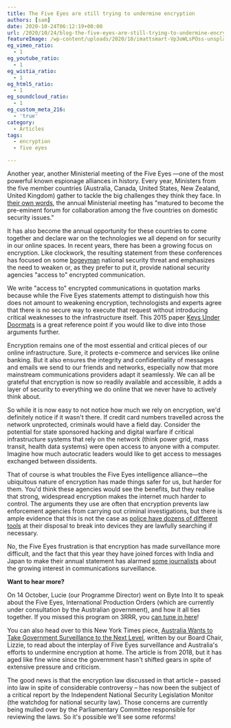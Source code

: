 ```yaml
---
title: The Five Eyes are still trying to undermine encryption
authors: [sam]
date: 2020-10-24T06:12:19+00:00
url: /2020/10/24/blog-the-five-eyes-are-still-trying-to-undermine-encryption/
featureImage: /wp-content/uploads/2020/10/imattsmart-Vp3oWLsPOss-unsplash.jpg
eg_vimeo_ratio:
  - 1
eg_youtube_ratio:
  - 1
eg_wistia_ratio:
  - 1
eg_html5_ratio:
  - 1
eg_soundcloud_ratio:
  - 1
eg_custom_meta_216:
  - 'true'
category:
  - Articles
tags:
  - encryption
  - five eyes

---
```

Another year, another Ministerial meeting of the Five Eyes —one of the most powerful known espionage alliances in history. Every year, Ministers from the five member countries (Australia, Canada, United States, New Zealand, United Kingdom) gather to tackle the big challenges they think they face. In [their own words][1], the annual Ministerial meeting has "matured to become the pre-eminent forum for collaboration among the five countries on domestic security issues."

It has also become the annual opportunity for these countries to come together and declare war on the technologies we all depend on for security in our online spaces. In recent years, there has been a growing focus on encryption. Like clockwork, the resulting statement from these conferences has focused on some [bogeyman][2] national security threat and emphasizes the need to weaken or, as they prefer to put it, provide national security agencies "access to" encrypted communication.

We write "access to" encrypted communications in quotation marks because while the Five Eyes statements attempt to distinguish how this does not amount to weakening encryption, technologists and experts agree that there is no secure way to execute that request without introducing critical weaknesses to the infrastructure itself. This 2015 paper [Keys Under Doormats][3] is a great reference point if you would like to dive into those arguments further.

Encryption remains one of the most essential and critical pieces of our online infrastructure. Sure, it protects e-commerce and services like online banking. But it also ensures the integrity and confidentiality of messages and emails we send to our friends and networks, especially now that more mainstream communications providers adapt it seamlessly. We can all be grateful that encryption is now so readily available and accessible, it adds a layer of security to everything we do online that we never have to actively think about.

So while it is now easy to not notice how much we rely on encryption, we'd definitely notice if it wasn't there. If credit card numbers travelled across the network unprotected, criminals would have a field day. Consider the potential for state sponsored hacking and digital warfare if critical infrastructure systems that rely on the network (think power grid, mass transit, health data systems) were open access to anyone with a computer. Imagine how much autocratic leaders would like to get access to messages exchanged between dissidents.

That of course is what troubles the Five Eyes intelligence alliance—the ubiquitous nature of encryption has made things safer for us, but harder for them. You'd think these agencies would see the benefits, but they realise that strong, widespread encryption makes the internet much harder to control. The arguments they use are often that encryption prevents law enforcement agencies from carrying out criminal investigations, but there is ample evidence that this is not the case as [police have dozens of different tools][4] at their disposal to break into devices they are lawfully searching if necessary.

No, the Five Eyes frustration is that encryption has made surveillance more difficult, and the fact that this year they have joined forces with India and Japan to make their annual statement has alarmed [some journalists][5] about the growing interest in communications surveillance.

**Want to hear more?**

On 14 October, Lucie (our Programme Director) went on Byte Into It to speak about the Five Eyes, International Production Orders (which are currently under consultation by the Australian government), and how it all ties together. If you missed this program on 3RRR, you [can tune in here][6]!

You can also head over to this New York Times piece, [Australia Wants to Take Government Surveillance to the Next Level][7], written by our Board Chair, Lizzie, to read about the interplay of Five Eyes surveillance and Australia's efforts to undermine encryption at home. The article is from 2018, but it has aged like fine wine since the government hasn't shifted gears in spite of extensive pressure and criticism.

The good news is that the encryption law discussed in that article &#8211; passed into law in spite of considerable controversy &#8211; has now been the subject of a critical report by the Independent National Security Legislation Monitor (the watchdog for national security law). Those concerns are currently being mulled over by the Parliamentary Committee responsible for reviewing the laws. So it's possible we'll see some reforms!

 [1]: https://www.homeaffairs.gov.au/about-us/our-portfolios/national-security/security-coordination/five-country-ministerial-2018
 [2]: https://www.justsecurity.org/28832/comeys-default-encryption-bogeyman/
 [3]: https://dspace.mit.edu/handle/1721.1/97690
 [4]: https://www.nytimes.com/2020/10/21/technology/iphone-encryption-police.html
 [5]: https://www.zdnet.com/article/five-eyes-governments-india-and-japan-make-new-call-for-encryption-backdoors/
 [6]: https://www.rrr.org.au/explore/programs/byte-into-it/episodes/13513-byte-into-it-14-october-2020
 [7]: https://www.nytimes.com/2018/09/04/opinion/australia-encryption-surveillance-bill.html
